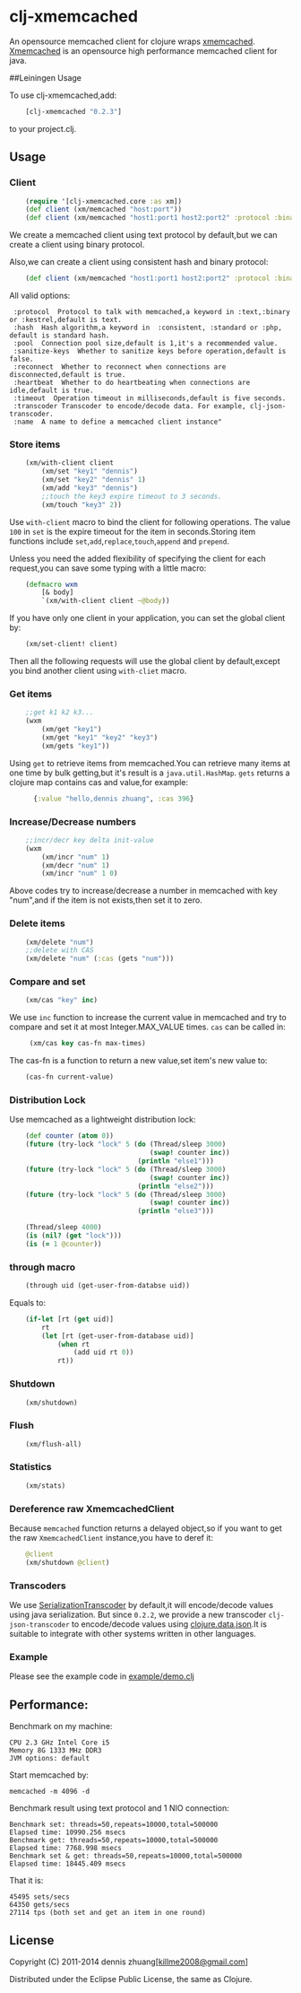 # clj-xmemcached

An opensource memcached client for clojure wraps [xmemcached](http://code.google.com/p/xmemcached/). [Xmemcached](http://code.google.com/p/xmemcached/) is an opensource high performance memcached client for java.

##Leiningen Usage

To use clj-xmemcached,add:
```clj
	[clj-xmemcached "0.2.3"]
```
to your project.clj.

## Usage

### Client
```clj
    (require '[clj-xmemcached.core :as xm])
	(def client (xm/memcached "host:port"))
	(def client (xm/memcached "host1:port1 host2:port2" :protocol :binary))
```
We create a memcached client using text protocol by default,but we can create a client using binary protocol.

Also,we can create a client using consistent hash and binary protocol:
```clj
	(def client (xm/memcached "host1:port1 host2:port2" :protocol :binary :hash :consistent))
```
All valid options:

	 :protocol  Protocol to talk with memcached,a keyword in :text,:binary or :kestrel,default is text.
     :hash  Hash algorithm,a keyword in  :consistent, :standard or :php, default is standard hash.
     :pool  Connection pool size,default is 1,it's a recommended value.
     :sanitize-keys  Whether to sanitize keys before operation,default is false.
     :reconnect  Whether to reconnect when connections are disconnected,default is true.
     :heartbeat  Whether to do heartbeating when connections are idle,default is true.
     :timeout  Operation timeout in milliseconds,default is five seconds.
     :transcoder Transcoder to encode/decode data. For example, clj-json-transcoder.
     :name  A name to define a memcached client instance"

### Store items
```clj
	(xm/with-client client
	    (xm/set "key1" "dennis")
        (xm/set "key2" "dennis" 1)
        (xm/add "key3" "dennis")
		;;touch the key3 expire timeout to 3 seconds.
		(xm/touch "key3" 2))
```
Use `with-client` macro to bind the client for following operations.
The value `100` in `set` is the expire timeout for the item in seconds.Storing item functions include `set`,`add`,`replace`,`touch`,`append` and `prepend`.

Unless you need the added flexibility of specifying the client for each request,you can save some typing with a little macro:

```clj
	(defmacro wxm
	    [& body]
	    `(xm/with-client client ~@body))
```

If you have only one client in your application, you can set the global client by:
```clj
	(xm/set-client! client)
```
Then all the following requests will use the global client by default,except you bind another client using `with-cliet` macro.

### Get items
```clj
    ;;get k1 k2 k3...
    (wxm
		(xm/get "key1")
		(xm/get "key1" "key2" "key3")
		(xm/gets "key1"))
```
Using `get` to retrieve items from memcached.You can retrieve many items at one time by bulk getting,but it's result is a `java.util.HashMap`.
`gets` returns a clojure map contains cas and value,for example:
```clj
	  {:value "hello,dennis zhuang", :cas 396}
```
### Increase/Decrease numbers
```clj
	;;incr/decr key delta init-value
	(wxm
		(xm/incr "num" 1)
		(xm/decr "num" 1)
		(xm/incr "num" 1 0)
```
Above codes try to increase/decrease a number in memcached with key "num",and if the item is not exists,then set it to zero.

### Delete items
```clj
	(xm/delete "num")
	;;delete with CAS
	(xm/delete "num" (:cas (gets "num")))
```
### Compare and set
```clj
	(xm/cas "key" inc)
```
We use `inc` function to increase the current value in memcached and try to compare and set it at most Integer.MAX_VALUE times.
`cas` can be called in:
```clj
	 (xm/cas key cas-fn max-times)
```
The cas-fn is a function to return a new value,set item's new value to:
```clj
	(cas-fn current-value)
```

### Distribution Lock

Use memcached as a lightweight distribution lock:

```clj
	(def counter (atom 0))
	(future (try-lock "lock" 5 (do (Thread/sleep 3000)
	                               (swap! counter inc))
							    (println "else1")))
	(future (try-lock "lock" 5 (do (Thread/sleep 3000)
	                               (swap! counter inc))
							    (println "else2")))
	(future (try-lock "lock" 5 (do (Thread/sleep 3000)
	                               (swap! counter inc))
							    (println "else3")))

	(Thread/sleep 4000)
    (is (nil? (get "lock")))
    (is (= 1 @counter))
```

### through macro


```clj
	(through uid (get-user-from-databse uid))
```

Equals to:

```clj
	(if-let [rt (get uid)]
		rt
	    (let [rt (get-user-from-database uid)]
			(when rt
				(add uid rt 0))
			rt))
```


### Shutdown
```clj
	(xm/shutdown)
```
### Flush
```clj
	(xm/flush-all)
```
### Statistics
```clj
	(xm/stats)
```

### Dereference raw XmemcachedClient
Because `memcached` function returns a delayed object,so if you want to get the raw `XmemcachedClient` instance,you have to deref it:
```clj
	@client
	(xm/shutdown @client)
```

### Transcoders

We use [SerializationTranscoder](http://xmemcached.googlecode.com/svn/trunk/apidocs/net/rubyeye/xmemcached/transcoders/SerializingTranscoder.html) by default,it will encode/decode values using java serialization.
But since `0.2.2`, we provide a new transcoder `clj-json-transcoder` to encode/decode values using [clojure.data.json](https://github.com/clojure/data.json).It is suitable to integrate with other systems written in other languages.

### Example

Please see the example code in [example/demo.clj](https://github.com/killme2008/clj-xmemcached/blob/master/example/demo.clj)

## Performance:
Benchmark on my machine:

	CPU 2.3 GHz Intel Core i5
	Memory 8G 1333 MHz DDR3
	JVM options: default

Start memcached by:

	memcached -m 4096 -d

Benchmark result using text protocol and 1 NIO connection:

	Benchmark set: threads=50,repeats=10000,total=500000
	Elapsed time: 10990.256 msecs
	Benchmark get: threads=50,repeats=10000,total=500000
	Elapsed time: 7768.998 msecs
	Benchmark set & get: threads=50,repeats=10000,total=500000
	Elapsed time: 18445.409 msecs

That it is:

    45495 sets/secs
    64350 gets/secs
	27114 tps (both set and get an item in one round)


## License

Copyright (C) 2011-2014 dennis zhuang[killme2008@gmail.com]

Distributed under the Eclipse Public License, the same as Clojure.
